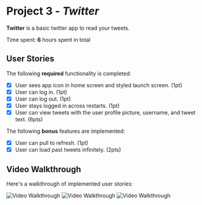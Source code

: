 # Project 3 - *Twitter*

**Twitter** is a basic twitter app to read your tweets.

Time spent: **6** hours spent in total

## User Stories

The following **required** functionality is completed:

- [x] User sees app icon in home screen and styled launch screen. (1pt)
- [x] User can log in. (1pt)
- [x] User can log out. (1pt)
- [x] User stays logged in across restarts. (1pt)
- [x] User can view tweets with the user profile picture, username, and tweet text. (6pts)

The following **bonus** features are implemented:

- [x] User can pull to refresh. (1pt)
- [x] User can load past tweets infinitely. (2pts)

## Video Walkthrough

Here's a walkthrough of implemented user stories:

<img src='https://i.imgur.com/JbnGfwA.gif' title='Video Walkthrough 1' width='' alt='Video Walkthrough' />

<img src='https://i.imgur.com/ZhZEIeF.gif' title='Video Walkthrough 2' width='' alt='Video Walkthrough' />

<img src='https://i.imgur.com/6NQfw2G.gif' title='Video Walkthrough 3' width='' alt='Video Walkthrough' />
